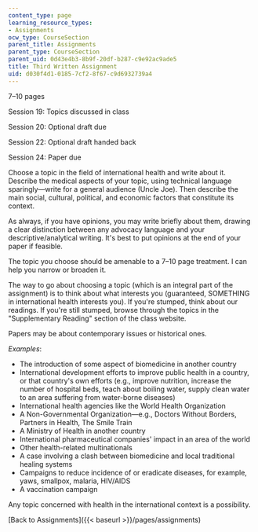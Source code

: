 ```yaml
---
content_type: page
learning_resource_types:
- Assignments
ocw_type: CourseSection
parent_title: Assignments
parent_type: CourseSection
parent_uid: 0d43e4b3-8b9f-20df-b287-c9e92ac9ade5
title: Third Written Assignment
uid: d030f4d1-0185-7cf2-8f67-c9d6932739a4
---
```


7–10 pages

Session 19: Topics discussed in class

Session 20: Optional draft due

Session 22: Optional draft handed back

Session 24: Paper due

Choose a topic in the field of international health and write about it. Describe the medical aspects of your topic, using technical language sparingly—write for a general audience (Uncle Joe). Then describe the main social, cultural, political, and economic factors that constitute its context.

As always, if you have opinions, you may write briefly about them, drawing a clear distinction between any advocacy language and your descriptive/analytical writing. It's best to put opinions at the end of your paper if feasible.

The topic you choose should be amenable to a 7–10 page treatment. I can help you narrow or broaden it.

The way to go about choosing a topic (which is an integral part of the assignment) is to think about what interests you (guaranteed, SOMETHING in international health interests you). If you're stumped, think about our readings. If you're still stumped, browse through the topics in the "Supplementary Reading" section of the class website.

Papers may be about contemporary issues or historical ones.

_Examples_:

*   The introduction of some aspect of biomedicine in another country
*   International development efforts to improve public health in a country, or that country's own efforts (e.g., improve nutrition, increase the number of hospital beds, teach about boiling water, supply clean water to an area suffering from water-borne diseases)
*   International health agencies like the World Health Organization
*   A Non-Governmental Organization—e.g., Doctors Without Borders, Partners in Health, The Smile Train
*   A Ministry of Health in another country
*   International pharmaceutical companies' impact in an area of the world
*   Other health-related multinationals
*   A case involving a clash between biomedicine and local traditional healing systems
*   Campaigns to reduce incidence of or eradicate diseases, for example, yaws, smallpox, malaria, HIV/AIDS
*   A vaccination campaign

Any topic concerned with health in the international context is a possibility.

[Back to Assignments]({{< baseurl >}}/pages/assignments)